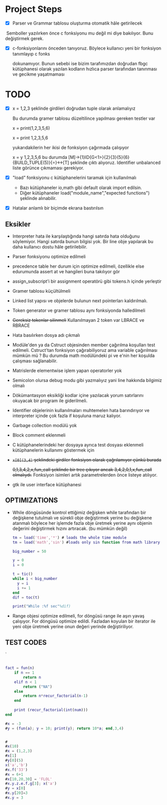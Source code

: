 # Project Steps

- [x] Parser ve Grammar tablosu oluşturma otomatik hâle getirilecek


​	Semboller yazılırken önce c fonksiyonu mu değil mi diye bakılıyor. Bunu değiştirmek gerek.

- [x] c-fonksiyonlarını önceden tanıyoruz. Böylece kullanıcı yeni bir fonksiyon tanımlayıp c fonks 

  dokunamıyor. Bunun sebebi ise bizim tarafımızdan doğrudan fbgc kütüphanesi olarak yazılan kodların hızlıca parser tarafından tanınması ve gecikme yaşatmaması
  
  



# TODO

- [x] x = 1,2,3 şeklinde girdileri doğrudan tuple olarak anlamalıyız

  Bu durumda gramer tablosu düzeltilince yapılması gereken testler var

  x = print(1,2,3,5,6)

  x = print 1,2,3,5,6

  yukarıdakilerin her ikisi de fonksiyon çağırmada çalışıyor

  x = y 1,2,3,5,6 bu durumda  [M]->{1}ID{G<1>}{2}{3}{5}{6}{BUILD_TUPLE(5)}{=}<->[T] şeklinde çıktı alıyoruz. Identifier unbalanced liste görünce çıkmaması gerekiyor.

- [x] "load" fonksiyonu c kütüphanelerini taramak için kullanılmalı

  - Bazı kütüphaneler io,math gibi default olarak import edilsin.
  - Diğer kütüphaneler load("module_name","expected functions") şeklinde alınabilir.

- [x] Hatalar anlamlı bir biçimde ekrana bastırılsın



## Eksikler

- Interpreter hata ile karşılaştığında hangi satırda hata olduğunu söylemiyor. Hangi satırda bunun bilgisi yok. Bir line obje yapılarak bu daha kullanıcı dostu hâle getirilebilir.

- Parser fonksiyonu optimize edilmeli

- precedence table her durum için optimize edilmeli, özellikle else edurumunda assert at ve hangileri buna takılıyor gör

- assign_subscript'i bir assignment operatörü gibi tokens.h içinde yerleştir

- Gramer tablosu küçültülmeli

- Linked list yapısı ve objelerde bulunun next pointerları kaldırılmalı.

- Token generator ve gramer tablosu aynı fonksiyonda halledilmeli

- ~~Gereksiz tokenlar silinmeli~~ Kullanılmayan 2 token var LBRACE ve RBRACE

- Hata basılırken dosya adı çıkmalı

- Modüle'den ya da Cstruct objesinden member çağırılma koşulları test edilmeli. Cstruct'tan fonksiyon çağırabiliyoruz ama variable çağırılması mümkün mü ? Bu durumda math modülündeki pi ve e'nin her koşulda çalışması sağlanabilir.

- Matrislerde elementwise işlem yapan operatorler yok

- Semicolon olursa debug modu gibi yazmalıyız yani line hakkında bilgimiz olmalı

- Dökümantasyon eksikliği kodlar içine yazılacak yorum satırlarını okuyacak bir program ile giderilmeli.

- Identifier objelerinin kullanılmaları muhtemelen hata barındırıyor ve interpreter içinde çok fazla if koşuluna maruz kalıyor.

- Garbage collection modülü yok

- Block comment eklenmeli

- C kütüphanelerindeki her dosyaya ayrıca test dosyası eklenmeli kütüphanelerin kullanımı göstermek için

- ~~`x[0](3,4)` şeklindeki girdiler fonksiyon olarak çağrılamıyor çünkü burada~~ 

  ~~0,1,3,4,2,x,fun_call şeklinde bir tree çıkıyor ancak 3,4,2,0,1,x,fun_call olmalıydı.~~ Fonksiyon isimleri artık parametrelerden önce listeye atılıyor.

- gtk ile user interface kütüphanesi









## OPTIMIZATIONS

- While döngüsünde kontrol ettiğimiz değişken while tarafından bir değişkene tutulmalı ve sürekli obje değiştirmek yerine bu değişkene atanmalı böylece her işlemde fazla obje üretmek yerine aynı objenin değerini değiştirmek hızını artıracak. (bu mümkün değil)

  ```matlab
  tm = load('time','*') # loads the whole time module
  tm = load('math','sin') #loads only sin function from math library
  
  big_number = 50
  
  y = 0
  i = 0
  
  t = tic()
  while i < big_number
  	y = i
  	i += 1
  end
  dif = toc(t)
  
  print("While :%f sec"%dif)
  ```

  

- Range objesi optimize edilmeli, for döngüsü range ile aşırı yavaş çalışıyor. For döngüsü optimize edildi. Fazladan koyulan bir iterator ile yeni obje üretmek yerine onun değeri yerinde değiştiriliyor.



## TEST CODES

`

```matlab

fact = fun(n)
	if n == 1
   		return n
	elif n < 1
   		return ("NA")
	else
   		return n*recur_factorial(n-1)
	end
	
	print (recur_factorial(int(num)))
end

#x = -3
#y = (fun(a); y = 10; print(y); return 10*a; end,3,4)


#
#x(10)
#x = (1,2,3)
#x[1]
#y[0](5)
x('a','b')
#x.f('33')
#x = 6+1
#x[10,20,30] = 'FLOL' 
#x.y.z.e.f.g[3]; x('a')
#y = x[0]
#x.y[20]=3
#x.y = 3

```


